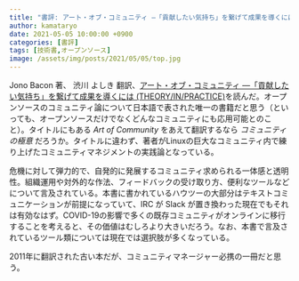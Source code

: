 ```yaml
---
title: "書評: アート・オブ・コミュニティ ―「貢献したい気持ち」を繋げて成果を導くには (THEORY/IN/PRACTICE)"
author: kamataryo
date: 2021-05-05 10:00:00 +0900
categories: [書評]
tags: [技術書,オープンソース]
image: /assets/img/posts/2021/05/05/top.jpg
---
```


Jono Bacon 著、 渋川 よしき 翻訳、[アート・オブ・コミュニティ ―「貢献したい気持ち」を繋げて成果を導くには (THEORY/IN/PRACTICE)](https://www.amazon.co.jp/%E3%82%A2%E3%83%BC%E3%83%88%E3%83%BB%E3%82%AA%E3%83%96%E3%83%BB%E3%82%B3%E3%83%9F%E3%83%A5%E3%83%8B%E3%83%86%E3%82%A3-%E2%80%95%E3%80%8C%E8%B2%A2%E7%8C%AE%E3%81%97%E3%81%9F%E3%81%84%E6%B0%97%E6%8C%81%E3%81%A1%E3%80%8D%E3%82%92%E7%B9%8B%E3%81%92%E3%81%A6%E6%88%90%E6%9E%9C%E3%82%92%E5%B0%8E%E3%81%8F%E3%81%AB%E3%81%AF-THEORY-PRACTICE-Bacon/dp/4873114950)を読んだ。オープンソースのコミュニティ論について日本語で表された唯一の書籍だと思う（といっても、オープンソースだけでなくどんなコミュニティにも応用可能とのこと）。タイトルにもある _Art of Community_ をあえて翻訳するなら _コミュニティの極意_ だろうか。タイトルに違わず、著者がLinuxの巨大なコミュニティ内で練り上げたコミュニティマネジメントの実践論となっている。

危機に対して弾力的で、自発的に発展するコミュニティ求められる一体感と透明性。組織運用や対外的な作法、フィードバックの受け取り方、便利なツールなどについて言及されている。本書に書かれているハウツーの大部分はテキストコミュニケーションが前提になっていて、IRC が Slack が置き換わった現在でもそれは有効なはず。COVID-19の影響で多くの既存コミュニティがオンラインに移行することを考えると、その価値はむしろより大きいだろう。なお、本書で言及されているツール類については現在では選択肢が多くなっている。

2011年に翻訳された古い本だが、コミュニティマネージャー必携の一冊だと思う。
